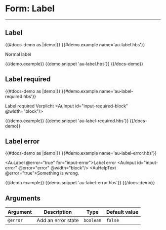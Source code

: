# Form: Label

---

## Label

{{#docs-demo as |demo|}}
  {{#demo.example name='au-label.hbs'}}
    <div class="au-c-form">
      <p>
        <AuLabel for="input-regular">Normal label</AuLabel>
        <AuInput id="input-regular" />
      </p>
    </div>
  {{/demo.example}}
  {{demo.snippet 'au-label.hbs'}}
{{/docs-demo}}


## Label required

{{#docs-demo as |demo|}}
  {{#demo.example name='au-label-required.hbs'}}
    <div class="au-c-form">
      <p>
        <AuLabel for="input-required-block">
          Label required
          <AuPill>Verplicht</AuPill>
        </AuLabel>
        <AuInput id="input-required-block" @width="block"/>
      </p>
    </div>
  {{/demo.example}}
  {{demo.snippet 'au-label-required.hbs'}}
{{/docs-demo}}


## Label error

{{#docs-demo as |demo|}}
  {{#demo.example name='au-label-error.hbs'}}
    <div class="au-c-form">
      <p>
        <AuLabel @error="true" for="input-error">Label error</AuLabel>
        <AuInput id="input-error" @error="error" @width="block"/>
        <AuHelpText @error="true">Something is wrong.</AuHelpText>
      </p>
    </div>
  {{/demo.example}}
  {{demo.snippet 'au-label-error.hbs'}}
{{/docs-demo}}


## Arguments

| Argument      | Description | Type | Default value |
| ------------- | ----------- | ---- | ------------- |
| `@error` | Add an error state  | `boolean` | `false` |
